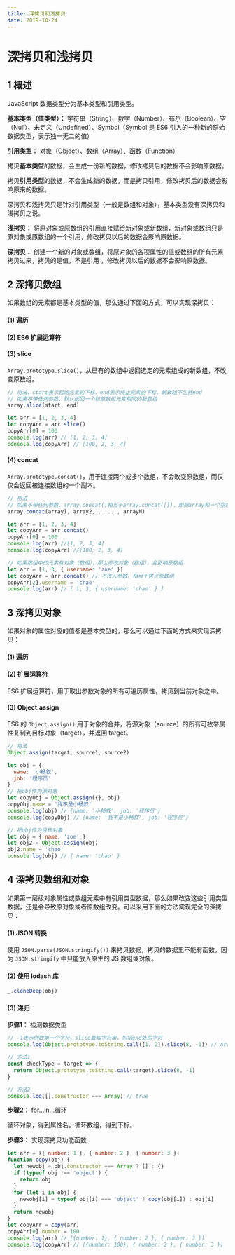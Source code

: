 ```yaml
---
title: 深拷贝和浅拷贝
date: 2019-10-24
---
```


# 深拷贝和浅拷贝

## 1 概述

JavaScript 数据类型分为基本类型和引用类型。

**基本类型（值类型）：** 字符串（String）、数字（Number）、布尔（Boolean）、空（Null）、未定义（Undefined）、Symbol（Symbol 是 ES6 引入的一种新的原始数据类型，表示独一无二的值）

**引用类型：** 对象（Object）、数组（Array）、函数（Function）

拷贝**基本类型**的数据，会生成一份新的数据，修改拷贝后的数据不会影响原数据。

拷贝**引用类型**的数据，不会生成新的数据，而是拷贝引用，修改拷贝后的数据会影响原来的数据。

深拷贝和浅拷贝只是针对引用类型（一般是数组和对象），基本类型没有深拷贝和浅拷贝之说。

**浅拷贝：** 将原对象或原数组的引用直接赋给新对象或新数组，新对象或数组只是原对象或原数组的一个引用，修改拷贝以后的数据会影响原数据。

**深拷贝：** 创建一个新的对象或数组，将原对象的各项属性的值或数组的所有元素拷贝过来，拷贝的是值，不是引用 ，修改拷贝以后的数据不会影响原数据。

## 2 深拷贝数组

如果数组的元素都是基本类型的值，那么通过下面的方式，可以实现深拷贝：

#### (1) 遍历

#### (2) ES6 扩展运算符

#### (3) slice

`Array.prototype.slice()`，从已有的数组中返回选定的元素组成的新数组，不改变原数组。

```javascript
// 用法，start表示起始元素的下标，end表示终止元素的下标，新数组不包括end
// 如果不带任何参数，默认返回一个和原数组元素相同的新数组
array.slice(start, end)

let arr = [1, 2, 3, 4]
let copyArr = arr.slice()
copyArr[0] = 100
console.log(arr) // [1, 2, 3, 4]
console.log(copyArr) // [100, 2, 3, 4]
```

#### (4) concat

`Array.prototype.concat()`，用于连接两个或多个数组，不会改变原数组，而仅仅会返回被连接数组的一个副本。

```javascript
// 用法
// 如果不带任何参数，array.concat()相当于array.concat([])，即把array和一个空数组合并后返回
array.concat(array1, array2, ......, arrayN)

let arr = [1, 2, 3, 4]
let copyArr = arr.concat()
copyArr[0] = 100
console.log(arr) //[1, 2, 3, 4]
console.log(copyArr) //[100, 2, 3, 4]

// 如果数组中的元素有对象（数组），那么修改对象（数组），会影响原数组
let arr = [1, 3, { username: 'zoe' }]
let copyArr = arr.concat() // 不传入参数，相当于拷贝原数组
copyArr[2].username = 'chao'
console.log(arr) // [ 1, 3, { username: 'chao' } ]
```

## 3 深拷贝对象

如果对象的属性对应的值都是基本类型的，那么可以通过下面的方式来实现深拷贝：

#### (1) 遍历

#### (2) 扩展运算符

ES6 扩展运算符，用于取出参数对象的所有可遍历属性，拷贝到当前对象之中。

#### (3) Object.assign

ES6 的 `Object.assign()` 用于对象的合并，将源对象（source）的所有可枚举属性复制到目标对象（target），并返回 target。

```javascript
// 用法
Object.assign(target, source1, source2)

let obj = {
  name: '小畅叙',
  job: '程序员'
}
// 把obj作为源对象
let copyObj = Object.assign({}, obj)
copyObj.name = '我不是小畅叙'
console.log(obj) // {name: '小畅叙', job: '程序员'}
console.log(copyObj) // {name: '我不是小畅叙', job: '程序员'}

// 把obj作为目标对象
let obj = { name: 'zoe' }
let obj2 = Object.assign(obj)
obj2.name = 'chao'
console.log(obj) // { name: 'chao' }
```

## 4 深拷贝数组和对象

如果第一层级对象属性或数组元素中有引用类型数据，那么如果改变这些引用类型数据，还是会导致原对象或者原数组改变。可以采用下面的方法实现完全的深拷贝：

#### (1) JSON 转换

使用 `JSON.parse(JSON.stringify())` 来拷贝数据，拷贝的数据里不能有函数，因为 `JSON.stringify` 中只能放入原生的 JS 数组或对象。

#### (2) 使用 lodash 库

```javascript
_.cloneDeep(obj)
```

#### (3) 递归

**步骤1：** 检测数据类型

```javascript
// -1表示倒数第一个字符，slice截取字符串，包括end处的字符
console.log(Object.prototype.toString.call([1, 2]).slice(8, -1)) // Array

// 方法1
const checkType = target => {
  return Object.prototype.toString.call(target).slice(8, -1)
}

// 方法2
console.log([].constructor === Array) // true
```

**步骤2：** for...in...循环

循环对象，得到属性名。循环数组，得到下标。

**步骤3：** 实现深拷贝功能函数

```javascript
let arr = [{ number: 1 }, { number: 2 }, { number: 3 }]
function copy(obj) {
  let newobj = obj.constructor === Array ? [] : {}
  if (typeof obj !== 'object') {
    return obj
  }
  for (let i in obj) {
    newobj[i] = typeof obj[i] === 'object' ? copy(obj[i]) : obj[i]
  }
  return newobj
}
let copyArr = copy(arr)
copyArr[0].number = 100
console.log(arr) // [{number: 1}, { number: 2 }, { number: 3 }]
console.log(copyArr) // [{number: 100}, { number: 2 }, { number: 3 }]
```
